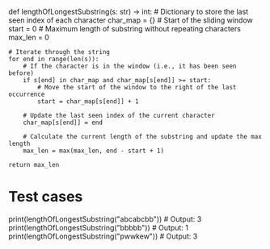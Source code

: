 def lengthOfLongestSubstring(s: str) -> int:
    # Dictionary to store the last seen index of each character
    char_map = {}
    # Start of the sliding window
    start = 0
    # Maximum length of substring without repeating characters
    max_len = 0
    
    # Iterate through the string
    for end in range(len(s)):
        # If the character is in the window (i.e., it has been seen before)
        if s[end] in char_map and char_map[s[end]] >= start:
            # Move the start of the window to the right of the last occurrence
            start = char_map[s[end]] + 1
        
        # Update the last seen index of the current character
        char_map[s[end]] = end
        
        # Calculate the current length of the substring and update the max length
        max_len = max(max_len, end - start + 1)
    
    return max_len

# Test cases
print(lengthOfLongestSubstring("abcabcbb"))  # Output: 3
print(lengthOfLongestSubstring("bbbbb"))     # Output: 1
print(lengthOfLongestSubstring("pwwkew"))    # Output: 3
